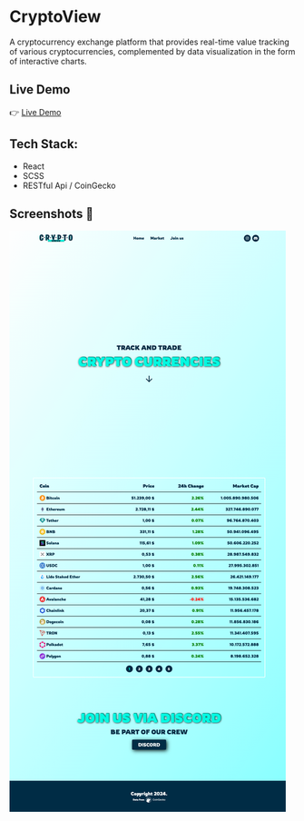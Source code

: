 # CryptoView

A cryptocurrency exchange platform that provides real-time value tracking of various cryptocurrencies, complemented by data visualization in the form of interactive charts.

## Live Demo

👉 [Live Demo](https://preeminent-cascaron-a5b8a3.netlify.app/)

## Tech Stack:

- React
- SCSS
- RESTful Api / CoinGecko

## Screenshots 📸

![screenshot](public/assets/images/screenshot.png)

